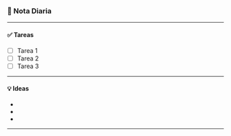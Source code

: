 ### 📅 Nota Diaria


---
#### ✅ Tareas

- [ ] Tarea 1  
- [ ] Tarea 2  
- [ ] Tarea 3  
---
#### 💡 Ideas

- 
- 
- 
---